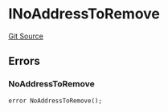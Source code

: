 # INoAddressToRemove
[Git Source](https://github.com/thrackle-io/rules-engine/blob/54db83a2c72adaf3bc2196e69cb3cf728347d98b/src/common/IErrors.sol)


## Errors
### NoAddressToRemove

```solidity
error NoAddressToRemove();
```

